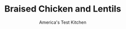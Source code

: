 ---
layout: ../../layouts/MarkdownPostLayout.astro
title: Braised Chicken and Lentils
author: America's Test Kitchen
pubDate: 2023-03-15
description: "This stewy dish of spiced chicken and lentils is incredibly satisfying."
image_url: https://res.cloudinary.com/hksqkdlah/image/upload/ar_1:1,c_fill,dpr_2.0,f_auto,fl_lossy.progressive.strip_profile,g_faces:auto,q_auto:low,w_344/SFS_BraisedChickenLentils-38_sgauxf
tags: ["Main Courses","Chicken"]
calories: 3382
protein: 58
carbohydrates: 41
fats: 45
fiber: 7
ingredients: ["2½ teaspoons, table salt, divided","2 teaspoons, smoked paprika, divided","¾ teaspoon, pepper, divided","8 (5- to 7-ounce), bone-in chicken thighs, trimmed","2 teaspoons, extra-virgin olive oil","2 , large plum tomatoes, cored and chopped","1 , onion, chopped fine","1 , carrot, peeled and chopped fine","6 , garlic cloves, minced","2 tablespoons, tomato paste","1 teaspoon, chopped fresh thyme","½ teaspoon, red pepper flakes","4 cups, chicken broth","1 cup green, lentils, picked over and rinsed","1 tablespoon, sherry vinegar","½ cup, chopped fresh cilantro"]
serves: 4
time: "1¾ hours"
instructions: ["Adjust oven rack to middle position and heat oven to 375 degrees. Combine 2 teaspoons salt, 1 teaspoon paprika, and ½ teaspoon pepper in small bowl. Pat chicken dry with paper towels and sprinkle all over with salt mixture.","Heat oil in Dutch oven over medium-high heat until just smoking. Add chicken, skin side down, and cook until skin is well browned, 12 to 16 minutes; transfer chicken to plate.","Add tomatoes, onion, carrot, remaining ½ teaspoon salt, and remaining ¼ teaspoon pepper to fat remaining in pot and reduce heat to medium. Cook, stirring often, until tomatoes begin to break down, 3 to 5 minutes. Stir in garlic, tomato paste, thyme, and pepper flakes and cook, stirring constantly, until fond begins to form on bottom of pot, 3 to 4 minutes.","Stir in broth, scraping up browned bits. Stir in lentils and remaining 1 teaspoon paprika. Nestle chicken into lentil mixture, skin side up, and bring to simmer over high heat. Transfer pot to oven and cook, uncovered, until chicken registers at least 185 degrees, 35 to 40 minutes.","Transfer chicken to clean plate. Return pot (handles will be very hot) to stovetop and continue to cook lentil mixture over medium heat, stirring often, until liquid is thickened and lentils are fully tender, 5 to 7 minutes longer. Add vinegar and whisk vigorously until liquid is creamy, about 30 seconds (lentil mixture will thicken as it cools). Season with salt and pepper to taste. Transfer lentils to shallow serving bowls and top each portion with 2 chicken thighs. Sprinkle with cilantro and serve."]
nutrition: ["1389 mg Potassium, K","615 mg Phosphorus, P","73 mg Calcium, Ca","6 mg Iron, Fe","91 mg Magnesium, Mg","1711 mg Sodium, Na","5 mg Zinc, Zn","45 g Total lipid (fat)","16 mg Niacin","19 g Fatty acids, total monounsaturated","9 g Fatty acids, total polyunsaturated","15 mg Vitamin C, total ascorbic acid","240 mg Cholesterol","11 g Fatty acids, total saturated","7 g Fiber, total dietary","266 µg Folate, food","9 g Sugars, total","22 µg Vitamin K (phylloquinone)","476 g Water","49 g Carbohydrate, by difference","266 µg Folate, DFE","58 g Protein","2 mg Vitamin E (alpha-tocopherol)","1 µg Vitamin B-12","1 mg Vitamin B-6","244 µg Vitamin A, RAE","41 g Carbohydrates (net)","845 kcal Energy","3382 calories"]
notes: "We developed this recipe in a large, 6-quart Dutch oven; if your Dutch oven is smaller, you will need to sear the chicken in batches and allow the chicken to overlap slightly in the lentil mixture in step 4. Whisking the lentils vigorously in step 5 helps create a rich, creamy sauce."
---